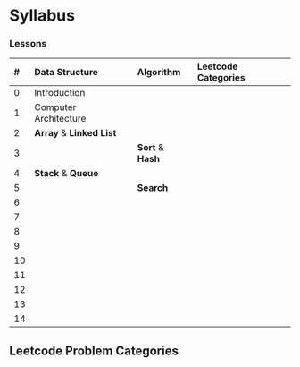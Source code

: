 # Syllabus

### Lessons
| # | Data Structure | Algorithm |Leetcode Categories |
|:--|:--|:--|:--|
| 0 | Introduction |  |  |
| 1 | Computer Architecture |   |  |
| 2 | **Array** & **Linked List** | |  |
| 3 |  | **Sort** & **Hash** |  |
| 4 | **Stack** & **Queue** |  |  |
| 5 |  | **Search** |  |
| 6 |  |  |  |
| 7 |  |  |  |
| 8 |  |  |  |
| 9 |  |  |  |
| 10 |  |  |  |
| 11 |  |  |  |
| 12|  |  |  |
| 13 |  |  |  |
| 14 |  |  |  |

## Leetcode Problem Categories


